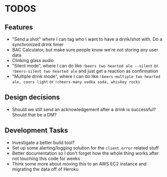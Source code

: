 # TODOS

## Features

<!-- - Drunk handler -->
<!-- - Beers handler -->
<!-- - Closing time handler -->
<!-- - Add several new cheers sayings, e.g. "Cheers all you cool cats and kittens" -->

- "Send a shot" where I can tag who I want to have a drink/shot with. Do a synchronized drink timer
- BAC Calculator, but make sure people know we're not storing any user data
- Clinking glass audio
- "Silent mode", where I can do like `!beers two hearted ale --silent` or `!beers-silent two hearted ale` and just get a reaction as confirmation
- "Multiple drink mode", where I can do like `!beers-multiple two hearted ale, coors light` or `!cheers-many vodka soda, whiskey rocks`
  <!-- - Emoji voting or emoji interacting -->
    <!-- - Trigger an event with some Emoji voting (participate or don't) -->
    <!-- - Have a way to start the shot countdown or whatever -->
    <!-- - Figure out if we want to have a countdown -->
    <!-- - Add those drinks to the server -->

## Design decisions

- Should we still send an acknowledgement after a drink is successful? Should that be a DM?

## Development Tasks

<!-- - Add Prettier -->

- Investigate a better build tool?
- Set up some alerting/logging solution for the `client.error` related stuff
- Better documentation so I don't forget how the whole thing works after not touching this code for weeks
- Think some more about moving this to an AWS EC2 instance and migrating the data off of Heroku
